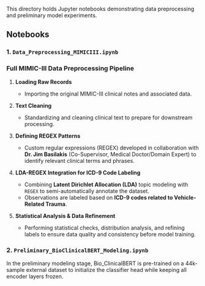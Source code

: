This directory holds Jupyter notebooks demonstrating data preprocessing and preliminary model experiments.

## Notebooks

### 1. `Data_Preprocessing_MIMICIII.ipynb`

### **Full MIMIC-III Data Preprocessing Pipeline**

1. **Loading Raw Records**  
   - Importing the original MIMIC-III clinical notes and associated data.

2. **Text Cleaning**  
   - Standardizing and cleaning clinical text to prepare for downstream processing.

3. **Defining REGEX Patterns**  
   - Custom regular expressions (REGEX) developed in collaboration with **Dr. Jim Basilakis** (Co-Supervisor, Medical Doctor/Domain Expert) to identify relevant clinical terms and phrases.

4. **LDA-REGEX Integration for ICD-9 Code Labeling**  
   - Combining **Latent Dirichlet Allocation (LDA)** topic modeling with `REGEX` to semi-automatically annotate the dataset.  
   - Observations are labeled based on **ICD-9 codes related to Vehicle-Related Trauma**.

5. **Statistical Analysis & Data Refinement**  
   - Performing statistical checks, distribution analysis, and refining labels to ensure data quality and consistency before model training.

   
### 2. `Preliminary_BioClinicalBERT_Modeling.ipynb`  
   In the preliminary modeling stage, Bio_ClinicalBERT is pre-trained on a 44k-sample external dataset to initialize the classifier head while keeping all encoder layers frozen.

